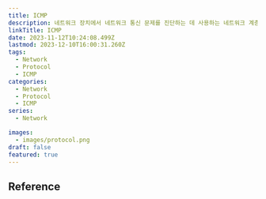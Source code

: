 ```yaml
---
title: ICMP
description: 네트워크 장치에서 네트워크 통신 문제를 진단하는 데 사용하는 네트워크 계층 프로토콜
linkTitle: ICMP
date: 2023-11-12T10:24:08.499Z
lastmod: 2023-12-10T16:00:31.260Z
tags:
  - Network
  - Protocol
  - ICMP
categories:
  - Network
  - Protocol
  - ICMP
series:
  - Network

images:
  - images/protocol.png
draft: false
featured: true
---
```


## Reference
